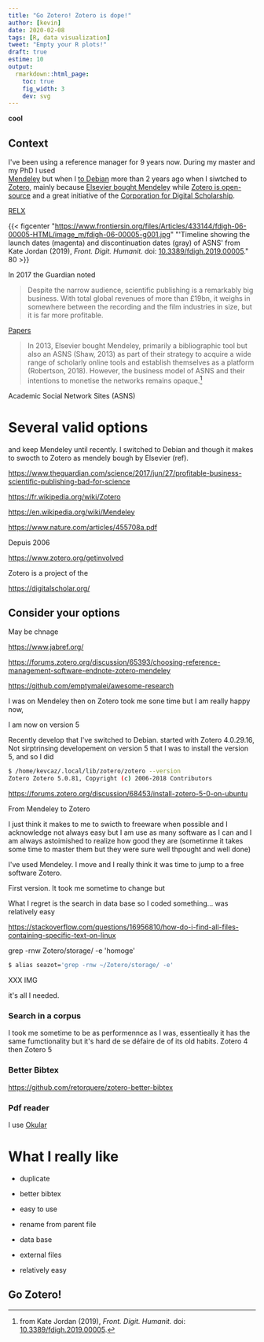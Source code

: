 ```yaml
---
title: "Go Zotero! Zotero is dope!"
author: [kevin]
date: 2020-02-08
tags: [R, data visualization]
tweet: "Empty your R plots!"
draft: true
estime: 10
output:
  rmarkdown::html_page:
    toc: true
    fig_width: 3
    dev: svg
---
```


<b>cool</b>


## Context

I've been using a reference manager for 9 years now. During my master and my PhD I used  
[Mendeley](https://www.mendeley.com/?interaction_required=true) but
when I [to Debian](/2018/01/21/setting-my-debian-stretch-up/) more than 2 years ago
when I siwtched to [Zotero](https://www.zotero.org/), mainly because
[Elsevier bought Mendeley](https://techcrunch.com/2013/04/08/confirmed-elsevier-has-bought-mendeley-for-69m-100m-to-expand-open-social-education-data-efforts/
) while [Zotero is open-source](https://github.com/zotero/zotero)
and a great initiative of the [Corporation for Digital Scholarship]().

[RELX](https://en.wikipedia.org/wiki/RELX)

{{< figcenter "https://www.frontiersin.org/files/Articles/433144/fdigh-06-00005-HTML/image_m/fdigh-06-00005-g001.jpg" "'Timeline showing the launch dates (magenta) and discontinuation dates (gray) of ASNS' from Kate Jordan (2019), *Front. Digit. Humanit.* doi: [10.3389/fdigh.2019.00005](https://doi.org/10.3389/fdigh.2019.00005)." 80 >}}

In 2017 the Guardian noted

> Despite the narrow audience, scientific publishing is a remarkably big business. With total global revenues of more than £19bn, it weighs in somewhere between the recording and the film industries in size, but it is far more profitable.


[Papers](https://www.papersapp.com/)


>  In 2013, Elsevier bought Mendeley, primarily a bibliographic tool but also an ASNS (Shaw, 2013) as part of their strategy to acquire a wide range of scholarly online tools and establish themselves as a platform (Robertson, 2018). However, the business model of ASNS and their intentions to monetise the networks remains opaque.[^note1]

[^note1]: from Kate Jordan (2019), *Front. Digit. Humanit.* doi: [10.3389/fdigh.2019.00005](https://doi.org/10.3389/fdigh.2019.00005).

Academic Social Network Sites (ASNS)


# Several valid options


and keep Mendeley until recently. I switched to Debian and though it makes
to swocth to Zotero as mendely bough by Elsevier (ref).



https://www.theguardian.com/science/2017/jun/27/profitable-business-scientific-publishing-bad-for-science

https://fr.wikipedia.org/wiki/Zotero

https://en.wikipedia.org/wiki/Mendeley

https://www.nature.com/articles/455708a.pdf

Depuis 2006

https://www.zotero.org/getinvolved




Zotero is a project of the

https://digitalscholar.org/



## Consider your options

May be chnage

https://www.jabref.org/

https://forums.zotero.org/discussion/65393/choosing-reference-management-software-endnote-zotero-mendeley

https://github.com/emptymalei/awesome-research



I was on Mendeley then on Zotero
took me sone time but I am really happy now,

I am now on version 5


Recently develop that I've switched to Debian. started with Zotero 4.0.29.16,
Not sirptrinsing developement on version 5 that I was to install
the version 5, and so I did


```bash
$ /home/kevcaz/.local/lib/zotero/zotero --version                                                    
Zotero Zotero 5.0.81, Copyright (c) 2006-2018 Contributors
```

https://forums.zotero.org/discussion/68453/install-zotero-5-0-on-ubuntu



From Mendeley to Zotero

I just think it makes to me to swicth to freeware when possible and I acknowledge not always easy but I am use as many software as I can and I am always astoimished to realize how good they are (sometinme it takes some time to master them but they were sure well thpought and well done)

I've used Mendeley. I move and I really think it was time to jump to a free software Zotero.

First version. It took me sometime to change but

What I regret is the search in data base so I coded something...
was relatively easy

https://stackoverflow.com/questions/16956810/how-do-i-find-all-files-containing-specific-text-on-linux

grep -rnw Zotero/storage/ -e 'homoge'   


```sh
$ alias seazot='grep -rnw ~/Zotero/storage/ -e'
```

XXX IMG

it's all I needed.


### Search in a corpus


I took me sometime to be as performennce as I was, essentieally it has the same fumctionality but it's hard de se défaire de of its old habits.
Zotero 4 then Zotero 5




### Better Bibtex

https://github.com/retorquere/zotero-better-bibtex


### Pdf reader

I use [Okular](https://okular.kde.org/)



# What I really like

- duplicate

- better bibtex

- easy to use

- rename from parent file

- data base

- external files

- relatively easy



## Go Zotero!